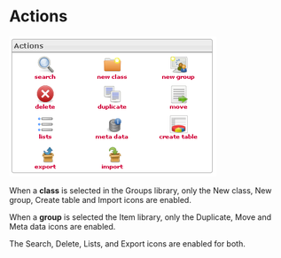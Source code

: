 <!--
parent:
    title: Manage_Groups
author:
    - 'Jérôme Bogaerts'
created_at: '2012-04-12 18:27:11'
updated_at: '2013-03-13 13:57:23'
tags:
    - 'Manage Groups'
-->

Actions
=======

![](../resources/groups-actions.png)

When a **class** is selected in the Groups library, only the New class, New group, Create table and Import icons are enabled.

When a **group** is selected the Item library, only the Duplicate, Move and Meta data icons are enabled.

The Search, Delete, Lists, and Export icons are enabled for both.

